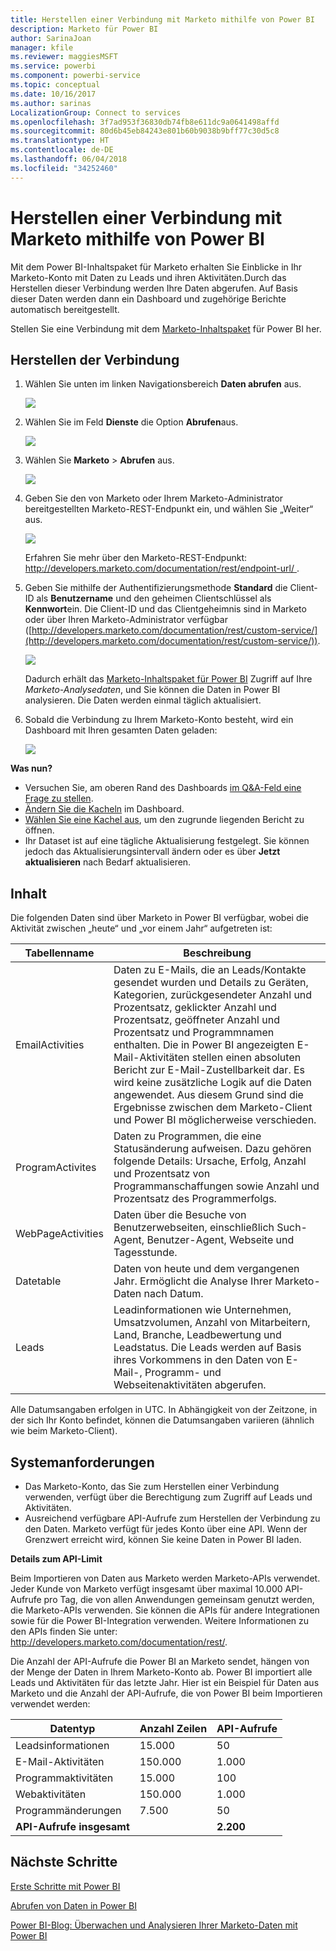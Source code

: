 ```yaml
---
title: Herstellen einer Verbindung mit Marketo mithilfe von Power BI
description: Marketo für Power BI
author: SarinaJoan
manager: kfile
ms.reviewer: maggiesMSFT
ms.service: powerbi
ms.component: powerbi-service
ms.topic: conceptual
ms.date: 10/16/2017
ms.author: sarinas
LocalizationGroup: Connect to services
ms.openlocfilehash: 3f7ad953f36830db74fb8e611dc9a0641498affd
ms.sourcegitcommit: 80d6b45eb84243e801b60b9038b9bff77c30d5c8
ms.translationtype: HT
ms.contentlocale: de-DE
ms.lasthandoff: 06/04/2018
ms.locfileid: "34252460"
---
```

# <a name="connect-to-marketo-with-power-bi"></a>Herstellen einer Verbindung mit Marketo mithilfe von Power BI
Mit dem Power BI-Inhaltspaket für Marketo erhalten Sie Einblicke in Ihr Marketo-Konto mit Daten zu Leads und ihren Aktivitäten.Durch das Herstellen dieser Verbindung werden Ihre Daten abgerufen. Auf Basis dieser Daten werden dann ein Dashboard und zugehörige Berichte automatisch bereitgestellt.

Stellen Sie eine Verbindung mit dem [Marketo-Inhaltspaket](https://app.powerbi.com/getdata/services/marketo) für Power BI her.

## <a name="how-to-connect"></a>Herstellen der Verbindung
1. Wählen Sie unten im linken Navigationsbereich **Daten abrufen** aus.
   
   ![](media/service-connect-to-marketo/pbi_getdata.png)
2. Wählen Sie im Feld **Dienste** die Option **Abrufen**aus.
   
   ![](media/service-connect-to-marketo/pbi_getservices.png) 
3. Wählen Sie **Marketo** \> **Abrufen** aus.
   
   ![](media/service-connect-to-marketo/marketo.png)
4. Geben Sie den von Marketo oder Ihrem Marketo-Administrator bereitgestellten Marketo-REST-Endpunkt ein, und wählen Sie „Weiter“ aus.
   
   ![](media/service-connect-to-marketo/pbi_marketoconnect.png)
   
   Erfahren Sie mehr über den Marketo-REST-Endpunkt: [http://developers.marketo.com/documentation/rest/endpoint-url/ ](http://developers.marketo.com/documentation/rest/endpoint-url/).
5. Geben Sie mithilfe der Authentifizierungsmethode **Standard** die Client-ID als **Benutzername** und den geheimen Clientschlüssel als **Kennwort**ein. Die Client-ID und das Clientgeheimnis sind in Marketo oder über Ihren Marketo-Administrator verfügbar ([http://developers.marketo.com/documentation/rest/custom-service/](http://developers.marketo.com/documentation/rest/custom-service/)). 
   
   ![](media/service-connect-to-marketo/pbi_marketosignin.png)
   
   Dadurch erhält das [Marketo-Inhaltspaket für Power BI](https://powerbi.microsoft.com/integrations/marketo) Zugriff auf Ihre *Marketo-Analysedaten*, und Sie können die Daten in Power BI analysieren. Die Daten werden einmal täglich aktualisiert.
6. Sobald die Verbindung zu Ihrem Marketo-Konto besteht, wird ein Dashboard mit Ihren gesamten Daten geladen:
   
   ![](media/service-connect-to-marketo/pbi_marketodash.png)

**Was nun?**

* Versuchen Sie, am oberen Rand des Dashboards [im Q&A-Feld eine Frage zu stellen](power-bi-q-and-a.md).
* [Ändern Sie die Kacheln](service-dashboard-edit-tile.md) im Dashboard.
* [Wählen Sie eine Kachel aus](service-dashboard-tiles.md), um den zugrunde liegenden Bericht zu öffnen.
* Ihr Dataset ist auf eine tägliche Aktualisierung festgelegt. Sie können jedoch das Aktualisierungsintervall ändern oder es über **Jetzt aktualisieren** nach Bedarf aktualisieren.

## <a name="whats-included"></a>Inhalt
Die folgenden Daten sind über Marketo in Power BI verfügbar, wobei die Aktivität zwischen „heute“ und „vor einem Jahr“ aufgetreten ist:

| Tabellenname | Beschreibung |
| --- | --- |
| EmailActivities |Daten zu E-Mails, die an Leads/Kontakte gesendet wurden und Details zu Geräten, Kategorien, zurückgesendeter Anzahl und Prozentsatz, geklickter Anzahl und Prozentsatz, geöffneter Anzahl und Prozentsatz und Programmnamen enthalten. Die in Power BI angezeigten E-Mail-Aktivitäten stellen einen absoluten Bericht zur E-Mail-Zustellbarkeit dar. Es wird keine zusätzliche Logik auf die Daten angewendet. Aus diesem Grund sind die Ergebnisse zwischen dem Marketo-Client und Power BI möglicherweise verschieden. |
| ProgramActivites |Daten zu Programmen, die eine Statusänderung aufweisen. Dazu gehören folgende Details: Ursache, Erfolg, Anzahl und Prozentsatz von Programmanschaffungen sowie Anzahl und Prozentsatz des Programmerfolgs. |
| WebPageActivities |Daten über die Besuche von Benutzerwebseiten, einschließlich Such-Agent, Benutzer-Agent, Webseite und Tagesstunde. |
| Datetable |Daten von heute und dem vergangenen Jahr.  Ermöglicht die Analyse Ihrer Marketo-Daten nach Datum. |
| Leads |Leadinformationen wie Unternehmen, Umsatzvolumen, Anzahl von Mitarbeitern, Land, Branche, Leadbewertung und Leadstatus. Die Leads werden auf Basis ihres Vorkommens in den Daten von E-Mail-, Programm- und Webseitenaktivitäten abgerufen. |

Alle Datumsangaben erfolgen in UTC. In Abhängigkeit von der Zeitzone, in der sich Ihr Konto befindet, können die Datumsangaben variieren (ähnlich wie beim Marketo-Client).

## <a name="system-requirements"></a>Systemanforderungen
* Das Marketo-Konto, das Sie zum Herstellen einer Verbindung verwenden, verfügt über die Berechtigung zum Zugriff auf Leads und Aktivitäten.
* Ausreichend verfügbare API-Aufrufe zum Herstellen der Verbindung zu den Daten.  Marketo verfügt für jedes Konto über eine API.  Wenn der Grenzwert erreicht wird, können Sie keine Daten in Power BI laden. 

**Details zum API-Limit**

Beim Importieren von Daten aus Marketo werden Marketo-APIs verwendet. Jeder Kunde von Marketo verfügt insgesamt über maximal 10.000 API-Aufrufe pro Tag, die von allen Anwendungen gemeinsam genutzt werden, die Marketo-APIs verwenden. Sie können die APIs für andere Integrationen sowie für die Power BI-Integration verwenden. Weitere Informationen zu den APIs finden Sie unter: <http://developers.marketo.com/documentation/rest/>.

Die Anzahl der API-Aufrufe die Power BI an Marketo sendet, hängen von der Menge der Daten in Ihrem Marketo-Konto ab. Power BI importiert alle Leads und Aktivitäten für das letzte Jahr. Hier ist ein Beispiel für Daten aus Marketo und die Anzahl der API-Aufrufe, die von Power BI beim Importieren verwendet werden:  

| Datentyp | Anzahl Zeilen | API-Aufrufe |
| --- | --- | --- |
| Leadsinformationen |15.000 |50 |
| E-Mail-Aktivitäten |150.000 |1.000 |
| Programmaktivitäten |15.000 |100 |
| Webaktivitäten |150.000 |1.000 |
| Programmänderungen |7.500 |50 |
| **API-Aufrufe insgesamt** | |**2.200** |

## <a name="next-steps"></a>Nächste Schritte
[Erste Schritte mit Power BI](service-get-started.md)

[Abrufen von Daten in Power BI](service-get-data.md)

[Power BI-Blog: Überwachen und Analysieren Ihrer Marketo-Daten mit Power BI](http://blogs.msdn.com/b/powerbi/archive/2015/03/19/monitor-and-analyze-your-marketo-data-with-power-bi.aspx)

